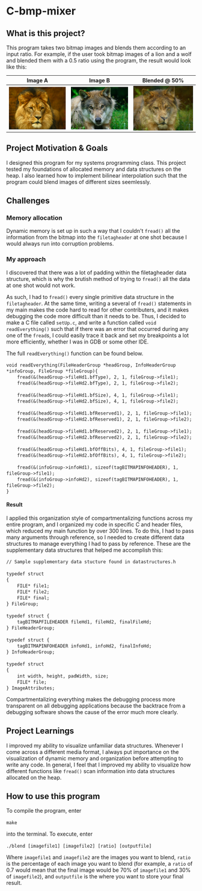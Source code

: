 # C-bmp-mixer

## What is this project?

This program takes two bitmap images and blends them according to an input ratio. For example, if the user took bitmap images of a lion and a wolf and blended them with a 0.5 ratio using the program, the result would look like this:


| Image A | Image B | Blended @ 50% |
|------|-------| ------ |
| <img src="https://github.com/krishnakalakkad/C-bmp-mixer/blob/master/lion.png?raw=true" align="center" width="300"> | <img src="https://github.com/krishnakalakkad/C-bmp-mixer/blob/master/wolf.png?raw=true" align="center" width="300"> | <img src="https://github.com/krishnakalakkad/C-bmp-mixer/blob/master/lolf.png?raw=true" align="center" width="300"> |


## Project Motivation & Goals

I designed this program for my systems programming class. This project tested my foundations of allocated memory and data structures on the heap. I also learned how to implement bilinear interpolation such that the program could blend images of different sizes seemlessly. 

## Challenges

### Memory allocation

Dynamic memory is set up in such a way that I couldn't `fread()` all the information from the bitmap into the `filetagheader` at one shot because I would always run into corruption problems.

### My approach

I discovered that there was a lot of padding within the filetagheader data structure, which is why the brutish method of trying to `fread()` all the data at one shot would not work. 

As such, I had to `fread()` every single primitive data structure in the `filetagheader`. At the same time, writing a several of `fread()` statements in my main makes the code hard to read for other contributers, and it makes debugging the code more difficult than it needs to be. Thus, I decided to make a C file called `setUp.c`, and write a function called `void readEverything()` such that if there was an error that occurred during any one of the `fread`s, I could easily trace it back and set my breakpoints a lot more efficiently, whether I was in GDB or some other IDE. 

The full `readEverything()` function can be found below.

```
void readEverything(FileHeaderGroup *headGroup, InfoHeaderGroup *infoGroup, FileGroup *fileGroup){
    fread(&(headGroup->fileHd1.bfType), 2, 1, fileGroup->file1);
	fread(&(headGroup->fileHd2.bfType), 2, 1, fileGroup->file2);
	
	fread(&(headGroup->fileHd1.bfSize), 4, 1, fileGroup->file1);
	fread(&(headGroup->fileHd2.bfSize), 4, 1, fileGroup->file2);

	fread(&(headGroup->fileHd1.bfReserved1), 2, 1, fileGroup->file1);
	fread(&(headGroup->fileHd2.bfReserved1), 2, 1, fileGroup->file2);

	fread(&(headGroup->fileHd1.bfReserved2), 2, 1, fileGroup->file1);
	fread(&(headGroup->fileHd2.bfReserved2), 2, 1, fileGroup->file2);

	fread(&(headGroup->fileHd1.bfOffBits), 4, 1, fileGroup->file1);
	fread(&(headGroup->fileHd2.bfOffBits), 4, 1, fileGroup->file2);

	fread(&(infoGroup->infoHd1), sizeof(tagBITMAPINFOHEADER), 1, fileGroup->file1);
	fread(&(infoGroup->infoHd2), sizeof(tagBITMAPINFOHEADER), 1, fileGroup->file2);
}
```

#### Result
I applied this organization style of compartmentalizing functions across my entire program, and I organized my code in specific C and header files, which reduced my main function by over 300 lines. To do this, I had to pass many arguments through reference, so I needed to create different data structures to manage everything I had to pass by reference. These are the supplementary data structures that helped me accomplish this:

```
// Sample supplementary data stucture found in datastructures.h

typedef struct
{
    FILE* file1;
    FILE* file2;
    FILE* final;
} FileGroup;

typedef struct {
    tagBITMAPFILEHEADER fileHd1, fileHd2, finalFileHd;
} FileHeaderGroup;

typedef struct {
    tagBITMAPINFOHEADER infoHd1, infoHd2, finalInfoHd;
} InfoHeaderGroup;

typedef struct
{
    int width, height, padWidth, size;
	FILE* file;
} ImageAttributes;

```


Compartmentalizing everything makes the debugging process more transparent on all debugging applications because the backtrace from a debugging software shows the cause of the error much more clearly.

## Project Learnings

I improved my ability to visualize unfamiliar data structures. Whenever I come across a different media format, I always put importance on the visualization of dynamic memory and organization before attempting to write any code. In general, I feel that I improved my ability to visualize how different functions like `fread()` scan information into data structures allocated on the heap. 

## How to use this program 

To compile the program, enter

`make`

into the terminal. To execute, enter

`./blend [imagefile1] [imagefile2] [ratio] [outputfile]`

Where `imagefile1` and `imagefile2` are the images you want to blend, `ratio` is the percentage of each image you want to blend (for example, a `ratio` of 0.7 would mean that the final image would be 70% of `imagefile1` and 30% of `imagefile2`),  and `outputfile` is the where you want to store your final result.


